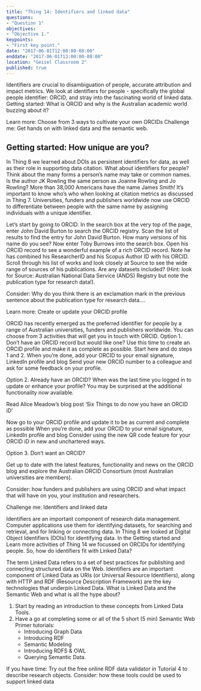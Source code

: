 ```yaml
---
title: "Thing 14: Identifiers and linked data"
questions:
- "Question 1"
objectives:
- "Objective 1."
keypoints:
- "First key point."
date: "2017-06-01T12:00:00-08:00"
enddate: "2017-06-01T13:00:00-08:00"
location: "Geisel Classroom 2"
published: true
---
```


Identifiers are crucial to disambiguation of people, accurate attribution and impact metrics.  We look at identifiers for people - specifically the global people identifier: ORCID, and stray into the fascinating world of linked data.
Getting started:  What is ORCID and why is the Australian academic world buzzing about it?

Learn more:  Choose from 3 ways to cultivate your own ORCIDs
Challenge me: Get hands on with linked data and the semantic web.


## Getting started: How unique are you?

In Thing 8 we learned about DOIs as persistent identifiers for data, as well as their role in supporting data citation.
What about identifiers for people?  Think about the many forms a person’s name may take or common names. Is the author JK Rowling the same person as Joanne Rowling and Jo Rowling?  More than 38,000 Americans have the name James Smith!
It’s important to know who’s who when looking at citation metrics as discussed in Thing 7. Universities, funders and publishers worldwide now use ORCID to differentiate between people with the same name by assigning individuals with a unique identifier.

Let’s start by going to ORCID. In the search box at the very top of the page, enter John David Burton to search the ORCID registry. Scan the list of results to find the entry for John David Burton.  How many versions of his name do you see?
Now enter Toby Burrows into the search box.
Open his ORCID record to see a wonderful example of a rich ORCID record.
Note he has combined his ResearcherID and his Scopus Author ID with his ORCID.  
Scroll through his list of works and look closely at Source to see the wide range of sources of his publications.  Are any datasets included?  (Hint: look for Source:  Australian National Data Service (ANDS) Registry but note the publication type for research data!).

Consider:
Why do you think there is an exclamation mark in the previous sentence about the publication type for research data….

Learn more: Create or update your ORCID profile

ORCID has recently emerged as the preferred identifier for people by a range of Australian universities, funders and publishers worldwide.  You can choose from 3 activities that will get you in touch with ORCID.
Option 1. Don’t have an ORCID record but would like one?
Use this time to create an ORCID profile and make it as complete as possible.
Start here and do steps 1 and 2.
When you’re done, add your ORCID to your email signature, LinkedIn profile and blog
Send your new ORCID number to a colleague and ask for some feedback on your profile.

Option 2. Already have an ORCID?
When was the last time you logged in to update or enhance your profile? You may be surprised at the additional functionality now available.

Read Alice Meadow’s blog post ‘Six Things to do now you have an ORCID iD’

Now go to your ORCID profile and update it to be as current and complete as possible
When you’re done, add your ORCID to your email signature, LinkedIn profile and blog
Consider using the new QR code feature for your ORCID iD in new and unchartered ways.

Option 3. Don’t want an ORCID?

Get up to date with the latest features, functionality and news on the ORCID blog and explore the Australian ORCID Consortium (most Australian universities are members).

Consider: how funders and publishers are using ORCID and what impact that will have on you, your institution and researchers.

Challenge me: Identifiers and linked data

Identifiers are an important component of research data management. Computer applications use them for identifying datasets, for searching and retrieval, and for linking or connecting data.  In Thing 8 we looked at Digital Object Identifiers (DOIs) for identifying data.  In the Getting started and Learn more activities of Thing 14 we focussed on ORCIDs for identifying people. So, how do identifiers fit with Linked Data?

The term Linked Data refers to a set of best practices for publishing and connecting structured data on the Web.  Identifiers are an important component of Linked Data as URIs (or Universal Resource Identifiers), along with HTTP and RDF (Resource Description Framework) are the key technologies that underpin Linked Data. What is Linked Data and the Semantic Web and what is all the hype about?

1. Start by reading an introduction to these concepts from Linked Data Tools.
2. Have a go at completing some or all of the 5 short (5 min) Semantic Web Primer tutorials:
   * Introducing Graph Data
   * Introducing RDF
   * Semantic Modeling
   * Introducing RDFS & OWL
   * Querying Semantic Data.


If you have time:  Try out the free online RDF data validator in Tutorial 4 to describe research objects.
Consider: how these tools could be used to support linked data
